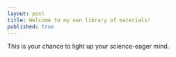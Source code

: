 ```yaml
---
layout: post
title: Welcome to my own library of materials!
published: true
---
```


This is your chance to light up your science-eager mind. 
